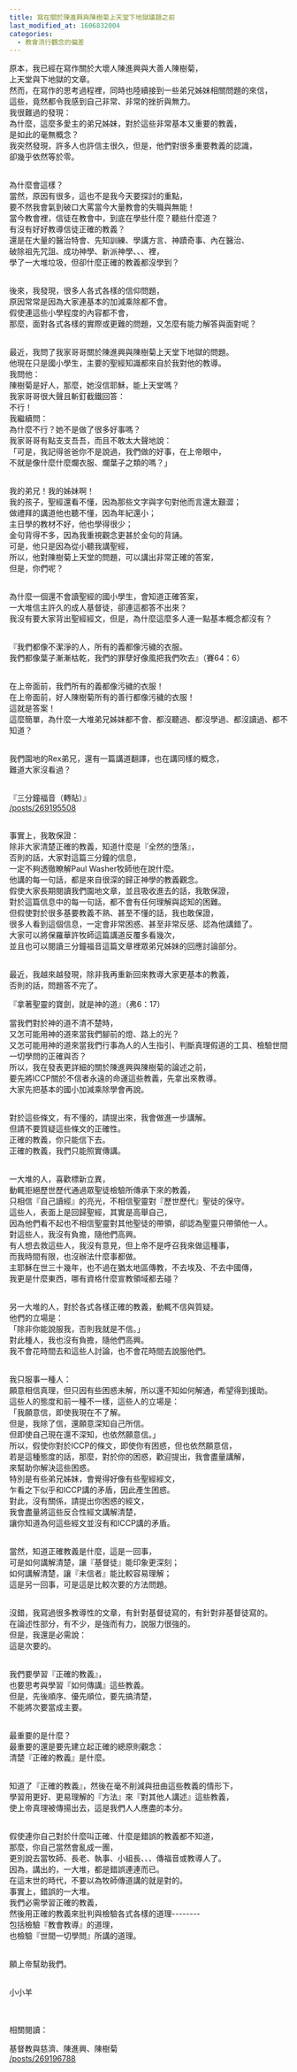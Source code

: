```yaml
---
title: 寫在關於陳進興與陳樹菊上天堂下地獄議題之前
last_modified_at: 1606832004
categories:
  - 教會流行觀念的偏差
---
```


<p>原本，我已經在寫作關於大壞人陳進興與大善人陳樹菊，<br>
上天堂與下地獄的文章。<br>
然而，在寫作的思考過程裡，同時也陸續接到一些弟兄姊妹相關問題的來信，<br>
這些，竟然都令我感到自己非常、非常的挫折與無力。<br>
我很難過的發現：<br>
為什麼，這麼多愛主的弟兄姊妹，對於這些非常基本又重要的教義，<br>
是如此的毫無概念？<br>
我突然發現，許多人也許信主很久，但是，他們對很多重要教義的認識，<br>
卻幾乎依然等於零。</p>

<p><br>
為什麼會這樣？<br>
當然，原因有很多，這也不是我今天要探討的重點，<br>
要不然我會氣到破口大罵當今大量教會的失職與無能！<br>
當今教會裡，信徒在教會中，到底在學些什麼？聽些什麼道？<br>
有沒有好好教導信徒正確的教義？<br>
還是在大量的醫治特會、先知訓練、學講方言、神蹟奇事、內在醫治、<br>
破除祖先咒詛、成功神學、新派神學、、、裡，<br>
學了一大堆垃圾，但卻什麼正確的教義都沒學到？</p>

<p><br>
後來，我發現，很多人各式各樣的信仰問題，<br>
原因常常是因為大家連基本的加減乘除都不會。<br>
假使連這些小學程度的內容都不會，<br>
那麼，面對各式各樣的實際或更難的問題，又怎麼有能力解答與面對呢？</p>

<p><br>
最近，我問了我家哥哥關於陳進興與陳樹菊上天堂下地獄的問題。<br>
他現在只是國小學生，主要的聖經知識都來自於我對他的教導。<br>
我問他：<br>
陳樹菊是好人，那麼，她沒信耶穌，能上天堂嗎？<br>
我家哥哥很大聲且斬釘截鐵回答：<br>
不行！<br>
我繼續問：<br>
為什麼不行？她不是做了很多好事嗎？<br>
我家哥哥有點支支吾吾，而且不敢太大聲地說：<br>
「可是，我記得爸爸你不是說過，我們做的好事，在上帝眼中，<br>
不就是像什麼什麼爛衣服、爛葉子之類的嗎？」</p>

<p><br>
我的弟兄！我的姊妹啊！<br>
我的孩子，聖經還看不懂，因為那些文字與字句對他而言還太艱澀；<br>
做禮拜的講道他也聽不懂，因為年紀還小；<br>
主日學的教材不好，他也學得很少；<br>
金句背得不多，因為我重視觀念更甚於金句的背誦。<br>
可是，他只是因為從小聽我講聖經，<br>
所以，他對陳樹菊上天堂的問題，可以講出非常正確的答案，<br>
但是，你們呢？</p>

<p><br>
為什麼一個還不會讀聖經的國小學生，會知道正確答案，<br>
一大堆信主許久的成人基督徒，卻連這都答不出來？<br>
我沒有要大家背出聖經經文，但是，為什麼這麼多人連一點基本概念都沒有？</p>

<p><br>
『我們都像不潔淨的人，所有的義都像污穢的衣服。<br>
我們都像葉子漸漸枯乾，我們的罪孽好像風把我們吹去』（賽64：6）</p>

<p><br>
在上帝面前，我們所有的義都像污穢的衣服！<br>
在上帝面前，好人陳樹菊所有的善行都像污穢的衣服！<br>
這就是答案！<br>
這麼簡單，為什麼一大堆弟兄姊妹都不會、都沒聽過、都沒學過、都沒讀過、都不知道？</p>

<p><br>
我們園地的Rex弟兄，還有一篇講道翻譯，也在講同樣的概念，<br>
難道大家沒看過？</p>

<p><br>
『三分鐘福音（轉貼）』<br>
<a href="/posts/269195508" target="_blank">/posts/269195508</a></p>

<p><br>
事實上，我敢保證：<br>
除非大家清楚正確的教義，知道什麼是『全然的墮落』，<br>
否則的話，大家對這篇三分鐘的信息，<br>
一定不夠透徹瞭解Paul Washer牧師他在說什麼。<br>
他講的每一句話，都是來自很深的歸正神學的教義觀念。<br>
假使大家長期閱讀我們園地文章，並且吸收進去的話，我敢保證，<br>
對於這篇信息中的每一句話，都不會有任何理解與認知的困難。<br>
但假使對於很多基要教義不熟、甚至不懂的話，我也敢保證，<br>
很多人看到這個信息，一定會非常困惑、甚至非常反感、認為他講錯了。<br>
大家可以將保羅華許牧師這篇講道反覆多看幾次，<br>
並且也可以閱讀三分鐘福音這篇文章裡眾弟兄姊妹的回應討論部分。</p>

<p><br>
最近，我越來越發現，除非我再重新回來教導大家更基本的教義，<br>
否則的話，問題答不完了。</p>

<p>『拿著聖靈的寶劍，就是神的道』（弗6：17）</p>

<p>當我們對於神的道不清不楚時，<br>
又怎可能用神的道來當我們腳前的燈、路上的光？<br>
又怎可能用神的道來當我們行事為人的人生指引、判斷真理假道的工具、檢驗世間一切學問的正確與否？<br>
所以，我在發表更詳細的關於陳進興與陳樹菊的論述之前，<br>
要先將ICCP關於不信者永遠的命運這些教義，先拿出來教導。<br>
大家先把基本的國小加減乘除學會再說。</p>

<p><br>
對於這些條文，有不懂的，請提出來，我會做進一步講解。<br>
但請不要質疑這些條文的正確性。<br>
正確的教義，你只能信下去。<br>
正確的教義，我們只能照實傳講。</p>

<p><br>
一大堆的人，喜歡標新立異，<br>
動輒拒絕歷世歷代通過眾聖徒檢驗所傳承下來的教義，<br>
只相信『自己讀經』的亮光，不相信聖靈對『歷世歷代』聖徒的保守。<br>
這些人，表面上是回歸聖經，其實是高舉自己，<br>
因為他們看不起也不相信聖靈對其他聖徒的帶領，卻認為聖靈只帶領他一人。<br>
對這些人，我沒有負擔，隨他們高興。<br>
有人想去救這些人，我沒有意見，但上帝不是呼召我來做這種事，<br>
而我時間有限，也沒辦法什麼事都做。<br>
主耶穌在世三十幾年，也不過在猶太地區傳教，不去埃及、不去中國傳，<br>
我更是什麼東西，哪有資格什麼宣教領域都去碰？</p>

<p><br>
另一大堆的人，對於各式各樣正確的教義，動輒不信與質疑。<br>
他們的立場是：<br>
「除非你能說服我，否則我就是不信。」<br>
對此種人，我也沒有負擔，隨他們高興。<br>
我不會花時間去和這些人討論，也不會花時間去說服他們。</p>

<p><br>
我只服事一種人：<br>
願意相信真理，但只因有些困惑未解，所以還不知如何解通，希望得到援助。<br>
這些人的態度和前一種不一樣，這些人的立場是：<br>
「我願意信，即使我現在不了解。<br>
但是，我除了信，還願意深知自己所信。<br>
但即使自己現在還不深知，也依然願意信。」<br>
所以，假使你對於ICCP的條文，即使你有困惑，但也依然願意信，<br>
若是這種態度的話，那麼，對於你的困惑，歡迎提出，我會盡量講解，<br>
來幫助你解決這些困惑。<br>
特別是有些弟兄姊妹，會覺得好像有些聖經經文，<br>
乍看之下似乎和ICCP講的矛盾，因此產生困惑。<br>
對此，沒有關係，請提出你困惑的經文，<br>
我會盡量將這些反合性經文講解清楚，<br>
讓你知道為何這些經文並沒有和ICCP講的矛盾。</p>

<p><br>
當然，知道正確教義是什麼，這是一回事，<br>
可是如何講解清楚，讓『基督徒』能印象更深刻；<br>
如何講解清楚，讓『未信者』能比較容易理解；<br>
這是另一回事，可是這是比較次要的方法問題。</p>

<p><br>
沒錯，我寫過很多教導性的文章，有針對基督徒寫的，有針對非基督徒寫的。<br>
在論述性部分，有不少，是強而有力，說服力很強的。<br>
但是，我還是必需說：<br>
這是次要的。</p>

<p><br>
我們要學習『正確的教義』，<br>
也要思考與學習『如何傳講』這些教義。<br>
但是，先後順序、優先順位，要先搞清楚，<br>
不能將次要當成主要。</p>

<p><br>
最重要的是什麼？<br>
最重要的還是要先建立起正確的總原則觀念：<br>
清楚『正確的教義』是什麼。</p>

<p><br>
知道了『正確的教義』，然後在毫不削減與扭曲這些教義的情形下，<br>
學習用更好、更易理解的『方法』來『對其他人講述』這些教義，<br>
使上帝真理被傳揚出去，這是我們人人應盡的本分。</p>

<p><br>
假使連你自己對於什麼叫正確、什麼是錯誤的教義都不知道，<br>
那麼，你自己當然會亂成一團，<br>
更別說去當牧師、長老、執事、小組長、、、傳福音或教導人了。<br>
因為，講出的，一大堆，都是錯誤連連而已。<br>
在這末世的時代，不要以為牧師傳道講的就是對的。<br>
事實上，錯誤的一大堆。<br>
我們必需學習正確的教義，<br>
然後用正確的教義來批判與檢驗各式各樣的道理--------<br>
包括檢驗『教會教導』的道理，<br>
也檢驗『世間一切學問』所講的道理。</p>

<p><br>
願上帝幫助我們。</p>

<p><br>
小小羊</p>

<p><br>
<br>
相關閱讀：</p>

<p>基督教與慈濟、陳進興、陳樹菊<br>
<a href="/posts/269196788" target="_blank">/posts/269196788</a></p>

<p>&nbsp;</p>

